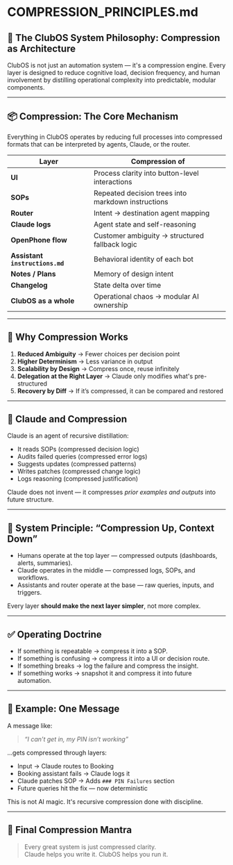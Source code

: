 
# COMPRESSION_PRINCIPLES.md

## 🧠 The ClubOS System Philosophy: Compression as Architecture

ClubOS is not just an automation system — it's a compression engine. Every layer is designed to reduce cognitive load, decision frequency, and human involvement by distilling operational complexity into predictable, modular components.

---

## 📦 Compression: The Core Mechanism

Everything in ClubOS operates by reducing full processes into compressed formats that can be interpreted by agents, Claude, or the router.

| Layer | Compression of |
|-------|----------------|
| **UI** | Process clarity into button-level interactions |
| **SOPs** | Repeated decision trees into markdown instructions |
| **Router** | Intent → destination agent mapping |
| **Claude logs** | Agent state and self-reasoning |
| **OpenPhone flow** | Customer ambiguity → structured fallback logic |
| **Assistant `instructions.md`** | Behavioral identity of each bot |
| **Notes / Plans** | Memory of design intent |
| **Changelog** | State delta over time |
| **ClubOS as a whole** | Operational chaos → modular AI ownership |

---

## 🧬 Why Compression Works

1. **Reduced Ambiguity** → Fewer choices per decision point  
2. **Higher Determinism** → Less variance in output  
3. **Scalability by Design** → Compress once, reuse infinitely  
4. **Delegation at the Right Layer** → Claude only modifies what's pre-structured  
5. **Recovery by Diff** → If it’s compressed, it can be compared and restored

---

## 🔁 Claude and Compression

Claude is an agent of recursive distillation:
- It reads SOPs (compressed decision logic)
- Audits failed queries (compressed error logs)
- Suggests updates (compressed patterns)
- Writes patches (compressed change logic)
- Logs reasoning (compressed justification)

Claude does not invent — it compresses *prior examples and outputs* into future structure.

---

## 🧠 System Principle: “Compression Up, Context Down”

- Humans operate at the top layer — compressed outputs (dashboards, alerts, summaries).
- Claude operates in the middle — compressed logs, SOPs, and workflows.
- Assistants and router operate at the base — raw queries, inputs, and triggers.

Every layer **should make the next layer simpler**, not more complex.

---

## ✅ Operating Doctrine

- If something is repeatable → compress it into a SOP.
- If something is confusing → compress it into a UI or decision route.
- If something breaks → log the failure and compress the insight.
- If something works → snapshot it and compress it into future automation.

---

## 🧩 Example: One Message

A message like:  
> *“I can’t get in, my PIN isn’t working”*

...gets compressed through layers:
- Input → Claude routes to Booking
- Booking assistant fails → Claude logs it
- Claude patches SOP → Adds `### PIN Failures` section
- Future queries hit the fix — now deterministic

This is not AI magic. It's recursive compression done with discipline.

---

## 🧠 Final Compression Mantra

> Every great system is just compressed clarity.  
> Claude helps you write it. ClubOS helps you run it.
